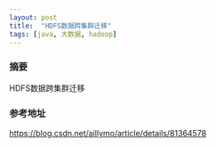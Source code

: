 ```yaml
---
layout: post
title:  "HDFS数据跨集群迁移"
tags: [java, 大数据, hadoop]
---
```

### 摘要
HDFS数据跨集群迁移
<!--excerpt-->
### 参考地址
https://blog.csdn.net/aillymo/article/details/81364578
